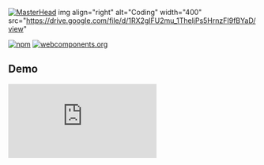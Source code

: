 
[![MasterHead](https://www.canva.com/design/DAE62-muiRA/U4-bVqNHGJZKNz7wOYZR5A/view?utm_content=DAE62-muiRA&utm_campaign=designshare&utm_medium=link&utm_source=shareyourdesignpanel)](https://github.com/prasadarbad)
img align="right" alt="Coding" width="400" src="https://drive.google.com/file/d/1RX2gIFU2mu_1TheljPs5HrnzFI9fBYaD/view"


[![npm](https://img.shields.io/npm/v/@lottiefiles/lottie-player.svg)](https://www.npmjs.com/package/@lottiefiles/lottie-player)
[![webcomponents.org](https://img.shields.io/badge/webcomponents.org-published-blue.svg)](https://www.webcomponents.org/element/@lottiefiles/lottie-player)

## Demo

![screencast](https://assets5.lottiefiles.com/packages/lf20_w7401juf.json)



